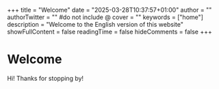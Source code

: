 +++
title = "Welcome"
date = "2025-03-28T10:37:57+01:00"
author = ""
authorTwitter = "" #do not include @
cover = ""
keywords = ["home"]
description = "Welcome to the English version of this website"
showFullContent = false
readingTime = false
hideComments = false
+++

# Welcome

Hi! Thanks for stopping by!